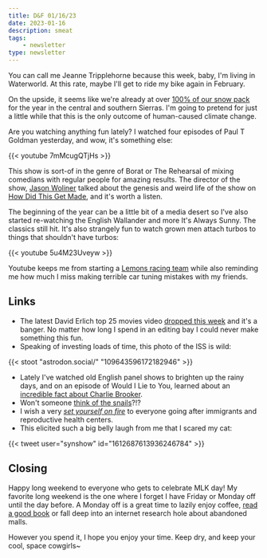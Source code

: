 ```yaml
---
title: D&F 01/16/23
date: 2023-01-16
description: smeat
tags: 
    - newsletter
type: newsletter
---
```


You can call me Jeanne Tripplehorne because this week, baby, I'm living in Waterworld. At this rate, maybe I'll get to ride my bike again in February.

On the upside, it seems like we're already at over [100% of our snow pack](https://cdec.water.ca.gov/snowapp/sweq.action) for the year in the central and southern Sierras. I'm going to pretend for just a little while that this is the only outcome of human-caused climate change. 

Are you watching anything fun lately? I watched four episodes of Paul T Goldman yesterday, and wow, it's something else:

{{< youtube 7mMcugQTjHs >}}

This show is sort-of in the genre of Borat or The Rehearsal of mixing comedians with regular people for amazing results. The director of the show, [Jason Woliner](https://en.wikipedia.org/wiki/Jason_Woliner) talked about the genesis and weird life of the show on [How Did This Get Made](https://www.earwolf.com/episode/last-looks-ghost-in-the-machine-morbius/), and it's worth a listen.

The beginning of the year can be a little bit of a media desert so I've also started re-watching the English Wallander and more It's Always Sunny. The classics still hit. It's also strangely fun to watch grown men attach turbos to things that shouldn't have turbos:

{{< youtube 5u4M23Uveyw >}}

Youtube keeps me from starting a [Lemons racing team](https://24hoursoflemons.com) while also reminding me how much I miss making terrible car tuning mistakes with my friends.

## Links

- The latest David Erlich top 25 movies video [dropped this week](https://www.videocountdowns.com/) and it's a banger. No matter how long I spend in an editing bay I could never make something this fun.
- Speaking of investing loads of time, this photo of the ISS is wild:

{{< stoot "astrodon.social/" "109643596172182946" >}}

- Lately I've watched old English panel shows to brighten up the rainy days, and on an episode of Would I Lie to You, learned about an [incredible fact about Charlie Brooker](https://www.theguardian.com/media/2005/nov/04/tvandradio.charliebrooker).
- Won't someone [think of the snails](https://www.tumblr.com/physicsiguess/704724107394203648?source=share)?!?
- I wish a very [_set yourself on fire_](https://www.vice.com/en/article/n7zgpq/men-set-on-fire-california-immigration-center-arson) to everyone going after immigrants and reproductive health centers.
- This elicited such a big belly laugh from me that I scared my cat:

{{< tweet user="synshow" id="1612687613936246784" >}}

## Closing

Happy long weekend to everyone who gets to celebrate MLK day! My favorite long weekend is the one where I forget I have Friday or Monday off until the day before. A Monday off is a great time to lazily enjoy coffee, [read a good book](https://bookshop.org/shop/brookshelley) or fall deep into an internet research hole about abandoned malls.

However you spend it, I hope you enjoy your time. Keep dry, and keep your cool, space cowgirls~
